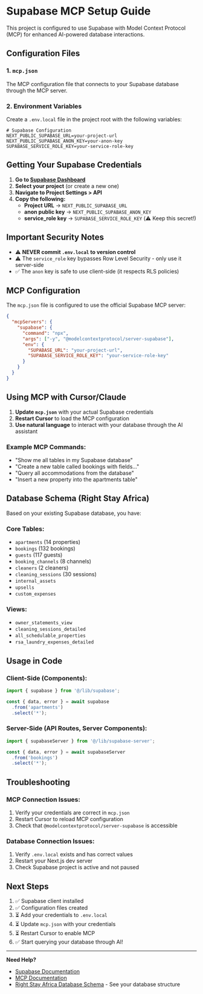 # Supabase MCP Setup Guide

This project is configured to use Supabase with Model Context Protocol (MCP) for enhanced AI-powered database interactions.

## Configuration Files

### 1. `mcp.json`
The MCP configuration file that connects to your Supabase database through the MCP server.

### 2. Environment Variables
Create a `.env.local` file in the project root with the following variables:

```env
# Supabase Configuration
NEXT_PUBLIC_SUPABASE_URL=your-project-url
NEXT_PUBLIC_SUPABASE_ANON_KEY=your-anon-key
SUPABASE_SERVICE_ROLE_KEY=your-service-role-key
```

## Getting Your Supabase Credentials

1. **Go to [Supabase Dashboard](https://supabase.com/dashboard)**
2. **Select your project** (or create a new one)
3. **Navigate to Project Settings > API**
4. **Copy the following:**
   - **Project URL** → `NEXT_PUBLIC_SUPABASE_URL`
   - **anon public key** → `NEXT_PUBLIC_SUPABASE_ANON_KEY`
   - **service_role key** → `SUPABASE_SERVICE_ROLE_KEY` (⚠️ Keep this secret!)

## Important Security Notes

- ⚠️ **NEVER commit `.env.local` to version control**
- ⚠️ The `service_role` key bypasses Row Level Security - only use it server-side
- ✅ The `anon` key is safe to use client-side (it respects RLS policies)

## MCP Configuration

The `mcp.json` file is configured to use the official Supabase MCP server:

```json
{
  "mcpServers": {
    "supabase": {
      "command": "npx",
      "args": ["-y", "@modelcontextprotocol/server-supabase"],
      "env": {
        "SUPABASE_URL": "your-project-url",
        "SUPABASE_SERVICE_ROLE_KEY": "your-service-role-key"
      }
    }
  }
}
```

## Using MCP with Cursor/Claude

1. **Update `mcp.json`** with your actual Supabase credentials
2. **Restart Cursor** to load the MCP configuration
3. **Use natural language** to interact with your database through the AI assistant

### Example MCP Commands:
- "Show me all tables in my Supabase database"
- "Create a new table called bookings with fields..."
- "Query all accommodations from the database"
- "Insert a new property into the apartments table"

## Database Schema (Right Stay Africa)

Based on your existing Supabase database, you have:

### Core Tables:
- `apartments` (14 properties)
- `bookings` (132 bookings)
- `guests` (117 guests)
- `booking_channels` (8 channels)
- `cleaners` (2 cleaners)
- `cleaning_sessions` (30 sessions)
- `internal_assets`
- `upsells`
- `custom_expenses`

### Views:
- `owner_statements_view`
- `cleaning_sessions_detailed`
- `all_schedulable_properties`
- `rsa_laundry_expenses_detailed`

## Usage in Code

### Client-Side (Components):
```typescript
import { supabase } from '@/lib/supabase';

const { data, error } = await supabase
  .from('apartments')
  .select('*');
```

### Server-Side (API Routes, Server Components):
```typescript
import { supabaseServer } from '@/lib/supabase-server';

const { data, error } = await supabaseServer
  .from('bookings')
  .select('*');
```

## Troubleshooting

### MCP Connection Issues:
1. Verify your credentials are correct in `mcp.json`
2. Restart Cursor to reload MCP configuration
3. Check that `@modelcontextprotocol/server-supabase` is accessible

### Database Connection Issues:
1. Verify `.env.local` exists and has correct values
2. Restart your Next.js dev server
3. Check Supabase project is active and not paused

## Next Steps

1. ✅ Supabase client installed
2. ✅ Configuration files created
3. ⏳ Add your credentials to `.env.local`
4. ⏳ Update `mcp.json` with your credentials
5. ⏳ Restart Cursor to enable MCP
6. ✅ Start querying your database through AI!

---

**Need Help?**
- [Supabase Documentation](https://supabase.com/docs)
- [MCP Documentation](https://modelcontextprotocol.io/)
- [Right Stay Africa Database Schema](./memories) - See your database structure


